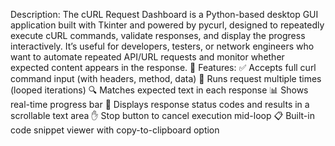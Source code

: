 Description:
The cURL Request Dashboard is a Python-based desktop GUI application built with Tkinter and powered by pycurl, designed to repeatedly execute cURL commands, validate responses, and display the progress interactively.
It’s useful for developers, testers, or network engineers who want to automate repeated API/URL requests and monitor whether expected content appears in the response.
🚀 Features:
✅ Accepts full curl command input (with headers, method, data)
🔁 Runs request multiple times (looped iterations)
🔍 Matches expected text in each response
📊 Shows real-time progress bar
📝 Displays response status codes and results in a scrollable text area
✋ Stop button to cancel execution mid-loop
📋 Built-in code snippet viewer with copy-to-clipboard option
